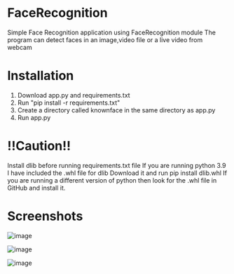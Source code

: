 # FaceRecognition
Simple Face Recognition application using FaceRecognition module
The program can detect faces in an image,video file or a live video from webcam

# Installation 
1) Download app.py and requirements.txt
2) Run "pip install -r requirements.txt"
2) Create a directory called knownface in the same directory as app.py
3) Run app.py

# !!Caution!!
Install dlib before running requirements.txt file
If you are running python 3.9 I have included the .whl file for dlib 
Download it and run pip install dlib.whl
If you are running a different version of python then look for the .whl file in GitHub and install it.

# Screenshots

![image](https://user-images.githubusercontent.com/85382114/179285762-b00c01db-8397-49f6-8a03-637058e5acf0.png)




![image](https://user-images.githubusercontent.com/85382114/179285825-05b64699-c653-4cbf-a5b0-5fda4236e059.png)




![image](https://user-images.githubusercontent.com/85382114/179286004-4e556c95-1d16-41f9-8cab-28bdcc9ac4a8.png)
